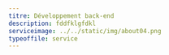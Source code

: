 ```yaml
---
titre: Développement back-end
description: fddfklgfdkl
serviceimage: ../../static/img/about04.png
typeoffile: service
---
```

